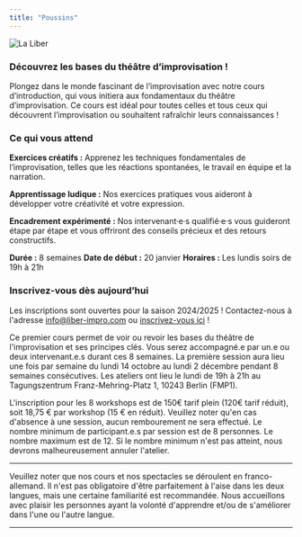 ```yaml
---
title: "Poussins"
---
```


<img src="../../images/10.webp" alt="La Liber">

### Découvrez les bases du théâtre d’improvisation !
Plongez dans le monde fascinant de l’improvisation avec notre cours d’introduction, qui vous initiera aux fondamentaux du théâtre d’improvisation. Ce cours est idéal pour toutes celles et tous ceux qui découvrent l’improvisation ou souhaitent rafraîchir leurs connaissances !

### Ce qui vous attend
**Exercices créatifs :** Apprenez les techniques fondamentales de l’improvisation, telles que les réactions spontanées, le travail en équipe et la narration.

**Apprentissage ludique :** Nos exercices pratiques vous aideront à développer votre créativité et votre expression.

**Encadrement expérimenté :** Nos intervenant·e·s qualifié·e·s vous guideront étape par étape et vous offriront des conseils précieux et des retours constructifs.


**Durée :** 8 semaines
**Date de début :** 20 janvier
**Horaires :** Les lundis soirs de 19h à 21h


### Inscrivez-vous dès aujourd’hui

Les inscriptions sont ouvertes pour la saison 2024/2025 ! Contactez-nous à l'adresse info@liber-impro.com ou [inscrivez-vous ici](https://forms.gle/q5UrvH55uodbzTXn6) !

Ce premier cours permet de voir ou revoir les bases du théâtre de l'improvisation et ses principes clés. Vous serez accompagné.e par un.e ou deux intervenant.e.s durant ces 8 semaines.
La première session aura lieu une fois par semaine du lundi 14 octobre au lundi 2 décembre pendant 8 semaines consécutives. Les ateliers ont lieu le lundi de 19h à 21h au Tagungszentrum Franz-Mehring-Platz 1, 10243 Berlin (FMP1).

L'inscription pour les 8 workshops est de 150€ tarif plein (120€ tarif réduit), soit 18,75 € par workshop (15 € en réduit). Veuillez noter qu'en cas d'absence à une session, aucun rembourement ne sera effectué. Le nombre minimum de participant.e.s par session est de 8 personnes. Le nombre maximum est de 12. Si le nombre minimum n'est pas atteint, nous devrons malheureusement annuler l'atelier.



---

Veuillez noter que nos cours et nos spectacles se déroulent en franco-allemand. Il n'est pas obligatoire d'être parfaitement à l'aise dans les deux langues, mais une certaine familiarité est recommandée. Nous accueillons avec plaisir les personnes ayant la volonté d'apprendre et/ou de s'améliorer dans l'une ou l'autre langue.

---
